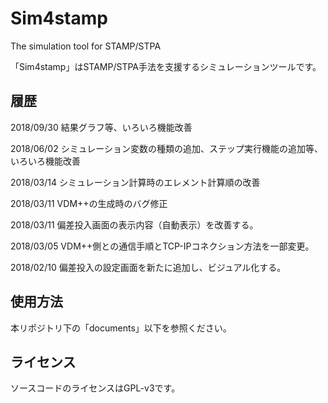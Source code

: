 # Sim4stamp

The simulation tool for STAMP/STPA

「Sim4stamp」はSTAMP/STPA手法を支援するシミュレーションツールです。

## 履歴

2018/09/30 結果グラフ等、いろいろ機能改善

2018/06/02 シミュレーション変数の種類の追加、ステップ実行機能の追加等、いろいろ機能改善

2018/03/14 シミュレーション計算時のエレメント計算順の改善

2018/03/11 VDM++の生成時のバグ修正

2018/03/11 偏差投入画面の表示内容（自動表示）を改善する。

2018/03/05 VDM++側との通信手順とTCP-IPコネクション方法を一部変更。

2018/02/10 偏差投入の設定画面を新たに追加し、ビジュアル化する。


## 使用方法

本リポジトリ下の「documents」以下を参照ください。

## ライセンス

ソースコードのライセンスはGPL-v3です。

